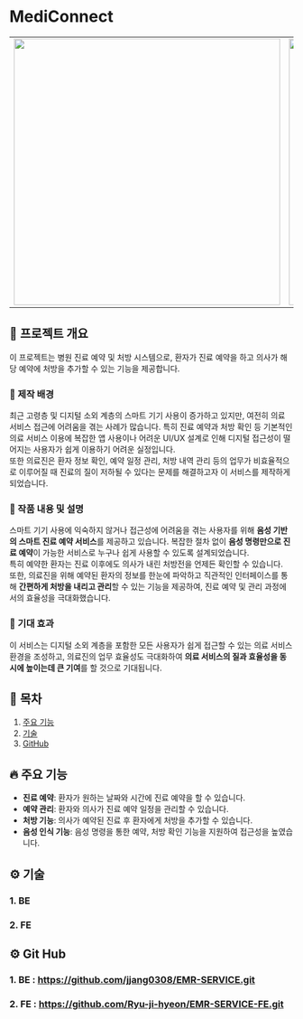 # MediConnect
<center>
<table>
<tr>
<td>
<img src="https://github.com/user-attachments/assets/c172abc5-39f2-42b4-a540-57268dcec822" width="472">
</td>
<td>
<img src="https://github.com/user-attachments/assets/26e18fed-e970-4582-85f0-eb3bab0dafa0" width="472">
</td>
</tr>
</table>
</center>

## 🚀 프로젝트 개요
이 프로젝트는 병원 진료 예약 및 처방 시스템으로, 환자가 진료 예약을 하고 의사가 해당 예약에 처방을 추가할 수 있는 기능을 제공합니다.

### 📌 제작 배경
최근 고령층 및 디지털 소외 계층의 스마트 기기 사용이 증가하고 있지만, 여전히 의료 서비스 접근에 어려움을 겪는 사례가 많습니다. 특히 진료 예약과 처방 확인 등 기본적인 의료 서비스 이용에 복잡한 앱 사용이나 어려운 UI/UX 설계로 인해 디지털 접근성이 떨어지는 사용자가 쉽게 이용하기 어려운 실정입니다.  
또한 의료진은 환자 정보 확인, 예약 일정 관리, 처방 내역 관리 등의 업무가 비효율적으로 이루어질 때 진료의 질이 저하될 수 있다는 문제를 해결하고자 이 서비스를 제작하게 되었습니다.

### 🎨 작품 내용 및 설명
스마트 기기 사용에 익숙하지 않거나 접근성에 어려움을 겪는 사용자를 위해 **음성 기반의 스마트 진료 예약 서비스**를 제공하고 있습니다. 복잡한 절차 없이 **음성 명령만으로 진료 예약**이 가능한 서비스로 누구나 쉽게 사용할 수 있도록 설계되었습니다.  
특히 예약한 환자는 진료 이후에도 의사가 내린 처방전을 언제든 확인할 수 있습니다.  
또한, 의료진을 위해 예약된 환자의 정보를 한눈에 파악하고 직관적인 인터페이스를 통해 **간편하게 처방을 내리고 관리**할 수 있는 기능을 제공하여, 진료 예약 및 관리 과정에서의 효율성을 극대화했습니다.

### 🌟 기대 효과
이 서비스는 디지털 소외 계층을 포함한 모든 사용자가 쉽게 접근할 수 있는 의료 서비스 환경을 조성하고, 의료진의 업무 효율성도 극대화하여 **의료 서비스의 질과 효율성을 동시에 높이는데 큰 기여**를 할 것으로 기대됩니다.

## 📖 목차
1. [주요 기능](#주요-기능)
2. [기술](#기술)
3. [GitHub](#Git-Hub)

## 🔥 주요 기능
- **진료 예약**: 환자가 원하는 날짜와 시간에 진료 예약을 할 수 있습니다.
- **예약 관리**: 환자와 의사가 진료 예약 일정을 관리할 수 있습니다.
- **처방 기능**: 의사가 예약된 진료 후 환자에게 처방을 추가할 수 있습니다.
- **음성 인식 기능**: 음성 명령을 통한 예약, 처방 확인 기능을 지원하여 접근성을 높였습니다.

## ⚙️ 기술

### 1. BE

### 2. FE

## ⚙️ Git Hub

### 1. BE : https://github.com/jjang0308/EMR-SERVICE.git
### 2. FE : https://github.com/Ryu-ji-hyeon/EMR-SERVICE-FE.git
